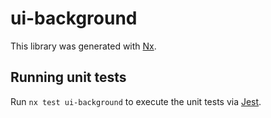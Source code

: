# ui-background

This library was generated with [Nx](https://nx.dev).

## Running unit tests

Run `nx test ui-background` to execute the unit tests via [Jest](https://jestjs.io).
